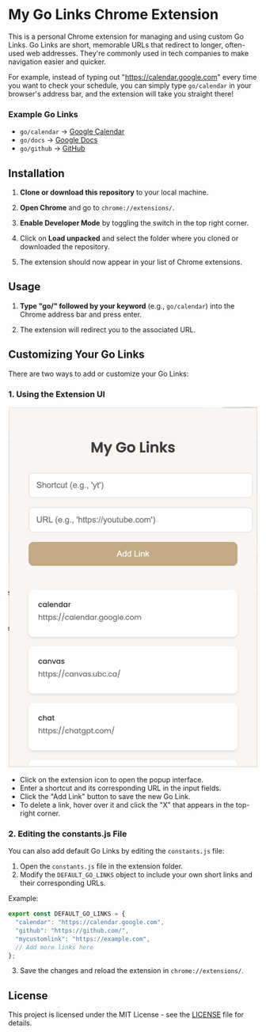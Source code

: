# My Go Links Chrome Extension

This is a personal Chrome extension for managing and using custom Go Links. Go Links are short, memorable URLs that redirect to longer, often-used web addresses. They're commonly used in tech companies to make navigation easier and quicker.

For example, instead of typing out "https://calendar.google.com" every time you want to check your schedule, you can simply type `go/calendar` in your browser's address bar, and the extension will take you straight there!

### Example Go Links

- `go/calendar` -> [Google Calendar](https://calendar.google.com)
- `go/docs` -> [Google Docs](https://docs.google.com)
- `go/github` -> [GitHub](https://github.com)

## Installation

1. **Clone or download this repository** to your local machine.

2. **Open Chrome** and go to `chrome://extensions/`.

3. **Enable Developer Mode** by toggling the switch in the top right corner.

4. Click on **Load unpacked** and select the folder where you cloned or downloaded the repository.

5. The extension should now appear in your list of Chrome extensions.

## Usage

1. **Type "go/" followed by your keyword** (e.g., `go/calendar`) into the Chrome address bar and press enter.

2. The extension will redirect you to the associated URL.

## Customizing Your Go Links

There are two ways to add or customize your Go Links:

### 1. Using the Extension UI

![Extension UI](screenshot.png)

- Click on the extension icon to open the popup interface.
- Enter a shortcut and its corresponding URL in the input fields.
- Click the "Add Link" button to save the new Go Link.
- To delete a link, hover over it and click the "X" that appears in the top-right corner.

### 2. Editing the constants.js File

You can also add default Go Links by editing the `constants.js` file:

1. Open the `constants.js` file in the extension folder.
2. Modify the `DEFAULT_GO_LINKS` object to include your own short links and their corresponding URLs.

Example:

```javascript
export const DEFAULT_GO_LINKS = {
  "calendar": "https://calendar.google.com",
  "github": "https://github.com/",
  "mycustomlink": "https://example.com",
  // Add more links here
};
```

3. Save the changes and reload the extension in `chrome://extensions/`.

## License

This project is licensed under the MIT License - see the [LICENSE](LICENSE) file for details.
